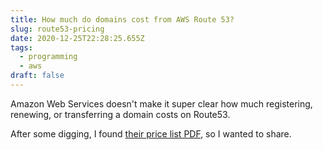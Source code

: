 ```yaml
---
title: How much do domains cost from AWS Route 53?
slug: route53-pricing
date: 2020-12-25T22:28:25.655Z
tags:
  - programming
  - aws
draft: false
---
```

Amazon Web Services doesn't make it super clear how much registering, renewing, or transferring a domain costs on Route53. 

After some digging, I found [their price list PDF](https://d32ze2gidvkk54.cloudfront.net/Amazon_Route_53_Domain_Registration_Pricing_20140731.pdf), so I wanted to share. 